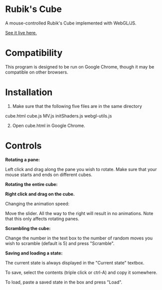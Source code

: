 # Rubik's Cube

A mouse-controlled Rubik's Cube implemented with WebGL/JS.

[See it live here.](https://ibid-11962.github.io/rubiks-cube/cube.html)

# Compatibility

This program is designed to be run on Google Chrome, though it may be compatible on other browsers.

# Installation

1. Make sure that the following five files are in the same directory

cube.html
cube.js
MV.js
initShaders.js
webgl-utils.js

2. Open cube.html in Google Chrome.


# Controls

**Rotating a pane:**

Left click and drag along the pane you wish to rotate. Make sure that your mouse starts and ends on different cubes.

**Rotating the entire cube:**

**Right click and drag on the cube.**

Changing the animation speed: 

Move the slider. All the way to the right will result in no animations. Note that this only affects rotating panes.

**Scrambling the cube:**

Change the number in the text box to the number of random moves you wish to scramble (default is 5) and press "Scramble".

**Saving and loading a state:**

The current state is always displayed in the "Current state" textbox. 

To save, select the contents (triple click or ctrl-A) and copy it somewhere. 

To load, paste a saved state in the box and press "Load".
